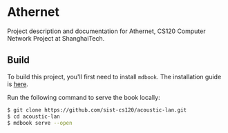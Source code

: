 # Athernet
Project description and documentation for Athernet, CS120 Computer Network Project at ShanghaiTech.

## Build
To build this project, you'll first need to install `mdbook`. The installation guide is [here](https://rust-lang.github.io/mdBook/guide/installation.html).

Run the following command to serve the book locally:
```sh
$ git clone https://github.com/sist-cs120/acoustic-lan.git
$ cd acoustic-lan
$ mdbook serve --open
```
